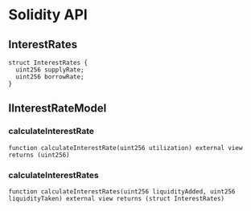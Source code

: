 # Solidity API

## InterestRates

```solidity
struct InterestRates {
  uint256 supplyRate;
  uint256 borrowRate;
}
```

## IInterestRateModel

### calculateInterestRate

```solidity
function calculateInterestRate(uint256 utilization) external view returns (uint256)
```

### calculateInterestRates

```solidity
function calculateInterestRates(uint256 liquidityAdded, uint256 liquidityTaken) external view returns (struct InterestRates)
```

